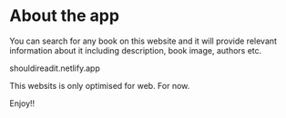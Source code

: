 # About the app

You can search for any book on this website and it will provide relevant information about it including description, book image, authors etc.

shouldireadit.netlify.app

This websits is only optimised for web. For now. 

Enjoy!!


